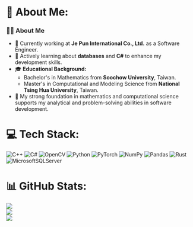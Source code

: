 # 💫 About Me:
### 👨‍💻 About Me

- 🔭 Currently working at **Je Pun International Co., Ltd.** as a Software Engineer.
- 🌱 Actively learning about **databases** and **C#** to enhance my development skills.
- 🎓 **Educational Background:**
  - Bachelor's in Mathematics from **Soochow University**, Taiwan.
  - Master's in Computational and Modeling Science from **National Tsing Hua University**, Taiwan.
- 🧠 My strong foundation in mathematics and computational science supports my analytical and problem-solving abilities in software development.


# 💻 Tech Stack:
![C++](https://img.shields.io/badge/c++-%2300599C.svg?style=for-the-badge&logo=c%2B%2B&logoColor=white) ![C#](https://img.shields.io/badge/c%23-%23239120.svg?style=for-the-badge&logo=csharp&logoColor=white) ![OpenCV](https://img.shields.io/badge/opencv-%23white.svg?style=for-the-badge&logo=opencv&logoColor=white) ![Python](https://img.shields.io/badge/python-3670A0?style=for-the-badge&logo=python&logoColor=ffdd54) ![PyTorch](https://img.shields.io/badge/PyTorch-%23EE4C2C.svg?style=for-the-badge&logo=PyTorch&logoColor=white) ![NumPy](https://img.shields.io/badge/numpy-%23013243.svg?style=for-the-badge&logo=numpy&logoColor=white) ![Pandas](https://img.shields.io/badge/pandas-%23150458.svg?style=for-the-badge&logo=pandas&logoColor=white) ![Rust](https://img.shields.io/badge/rust-%23000000.svg?style=for-the-badge&logo=rust&logoColor=white) ![MicrosoftSQLServer](https://img.shields.io/badge/Microsoft%20SQL%20Server-CC2927?style=for-the-badge&logo=microsoft%20sql%20server&logoColor=white)
# 📊 GitHub Stats:
![](https://github-readme-stats.vercel.app/api?username=Mephisto-000&theme=dark&hide_border=false&include_all_commits=true&count_private=false)<br/>
![](https://github-readme-streak-stats.herokuapp.com/?user=Mephisto-000&theme=dark&hide_border=false)<br/>
![](https://github-readme-stats.vercel.app/api/top-langs/?username=Mephisto-000&theme=dark&hide_border=false&include_all_commits=true&count_private=false&layout=compact)

<!-- Proudly created with GPRM ( https://gprm.itsvg.in ) -->
